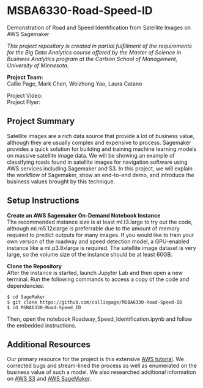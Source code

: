 # MSBA6330-Road-Speed-ID
Demonstration of Road and Speed Identification from Satellite Images on AWS Sagemaker  

*This project repository is created in partial fulfillment of the requirements for the Big Data Analytics course offered by the Master of Science in Business Analytics program at the Carlson School of Management, University of Minnesota.*

**Project Team:**  
Callie Page, Mark Chen, Weizhong Yao, Laura Catano

Project Video:  
Project Flyer: 

## Project Summary  
Satellite images are a rich data source that provide a lot of business value, although they are usually complex and expensive to process. Sagemaker provides a quick solution for building and training machine learning models on massive satellite image data. We will be showing an example of classifying roads found in satellite images for navigation software using AWS services including Sagemaker and S3. In this project, we will explain the workflow of Sagemaker, show an end-to-end demo, and introduce the business values brought by this technique.

## Setup Instructions
**Create an AWS Sagemaker On-Demand Notebook Instance**  
The recommended instance size is at least ml.t3.large to try out the code, although ml.m5.12xlarge is preferrable due to the amount of memory required to predict outputs for many images. If you would like to train your own version of the roadway and speed detection model, a GPU-enabled instance like a ml.p3.8xlarge is required. The satellite image dataset is very large, so the volume size of the instance should be at least 60GB.

**Clone the Repository**  
After the instance is started, launch Jupyter Lab and then open a new terminal. Run the following commands to access a copy of the code and dependencies:

```
$ cd SageMaker
$ git clone https://github.com/calliepage/MSBA6330-Road-Speed-ID
$ cd MSBA6330-Road-Speed_ID
```

Then, open the notebook Roadway_Speed_Identification.ipynb and follow the embedded instructions.

## Additional Resources  
Our primary resource for the project is this extensive [AWS tutorial](https://github.com/aws-samples/aws-open-data-satellite-lidar-tutorial). We corrected bugs and stream-lined the process as well as enumerated on the business value of such a model. We also researched additional information on [AWS S3](https://aws.amazon.com/s3/) and [AWS SageMaker](https://aws.amazon.com/sagemaker/).
